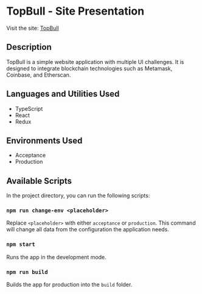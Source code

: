 # TopBull - Site Presentation

Visit the site: [TopBull](https://top-bull.netlify.app/)

## Description

TopBull is a simple website application with multiple UI challenges. It is designed to integrate blockchain technologies such as Metamask, Coinbase, and Etherscan.

## Languages and Utilities Used

- TypeScript
- React
- Redux

## Environments Used

- Acceptance
- Production

## Available Scripts

In the project directory, you can run the following scripts:

### `npm run change-env <placeholder>`

Replace `<placeholder>` with either `acceptance` or `production`. This command will change all data from the configuration the application needs.

### `npm start`

Runs the app in the development mode.

### `npm run build`

Builds the app for production into the `build` folder.
